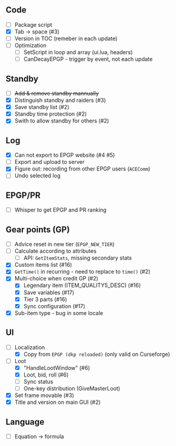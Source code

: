 ## Code

- [ ] Package script
- [x] Tab -> space (#3)
- [ ] Version in TOC (remeber in each update)
- [ ] Optimization
  - [ ] SetScript in loop and array (ui.lua, headers)
  - [ ] CanDecayEPGP - trigger by event, not each update

## Standby

- [ ] ~~Add & remove standby mannually~~
- [x] Distinguish standby and raiders (#3)
- [x] Save standby list (#2)
- [x] Standby time protection (#2)
- [x] Swith to allow standby for others (#2)

## Log

- [x] Can not export to EPGP website (#4 #5)
- [ ] Export and upload to server
- [x] Figure out: recording from other EPGP users (`ACEComm`)
- [ ] Undo selected log

## EPGP/PR

- [ ] Whisper to get EPGP and PR ranking

## Gear points (GP)

- [ ] Advice reset in new tier (`EPGP_NEW_TIER`)
- [ ] Calculate according to attributes 
  - [ ] API: `GetItemStats`, missing secondary stats
- [x] Custom items list (#16)
- [x] `GetTime()` in recurring - need to replace to `time()` (#2)
- [x] Multi-choice when credit GP (#2)
  - [x] Legendary item (ITEM_QUALITY5_DESC) (#16)
  - [x] Save variables (#17)
  - [x] Tier 3 parts (#16)
  - [x] Sync configuration (#17)
- [x] Sub-item type - bug in some locale

## UI

- [ ] Localization
  - [x] Copy from `EPGP (dkp reloaded)` (only valid on Curseforge)
- [ ] Loot
  - [x] "HandleLootWindow" (#6)
  - [x] Loot, bid, roll (#6)
  - [ ] Sync status
  - [ ] One-key distribution (GiveMasterLoot)
- [x] Set frame movable (#3)
- [x] Title and version on main GUI (#2)

## Language

- [ ] Equation -> formula
